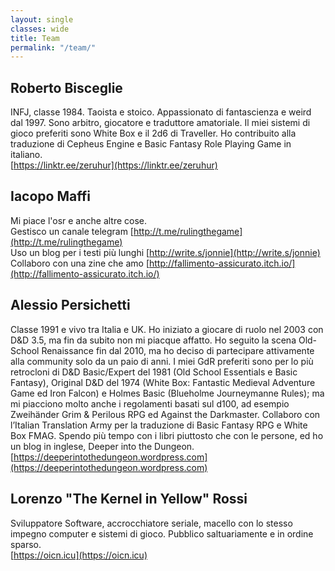```yaml
---
layout: single
classes: wide
title: Team
permalink: "/team/"
---
```


## Roberto Bisceglie
INFJ, classe 1984. Taoista e stoico. Appassionato di fantascienza e weird dal 1997. Sono arbitro, giocatore e traduttore amatoriale. Il miei sistemi di gioco preferiti sono White Box e il 2d6 di Traveller. Ho contribuito alla traduzione di Cepheus Engine e Basic Fantasy Role Playing Game in italiano.  
[https://linktr.ee/zeruhur](https://linktr.ee/zeruhur)

## Iacopo Maffi
Mi piace l'osr e anche altre cose.  
Gestisco un canale telegram [http://t.me/rulingthegame](http://t.me/rulingthegame)  
Uso un blog per i testi più lunghi [http://write.s/jonnie](http://write.s/jonnie)  
Collaboro con una zine che amo [http://fallimento-assicurato.itch.io/](http://fallimento-assicurato.itch.io/) 

## Alessio Persichetti
Classe 1991 e vivo tra Italia e UK. Ho iniziato a giocare di ruolo nel 2003 con D&D 3.5, ma fin da subito non mi piacque affatto. Ho seguito la scena Old-School Renaissance fin dal 2010, ma ho deciso di partecipare attivamente alla community solo da un paio di anni. I miei GdR preferiti sono per lo più retrocloni di D&D Basic/Expert del 1981 (Old School Essentials e Basic Fantasy), Original D&D del 1974 (White Box: Fantastic Medieval Adventure Game ed Iron Falcon) e Holmes Basic (Blueholme Journeymanne Rules); ma mi piacciono molto anche i regolamenti basati sul d100, ad esempio Zweihänder Grim & Perilous RPG ed Against the Darkmaster. Collaboro con l’Italian Translation Army per la traduzione di Basic Fantasy RPG e White Box FMAG. Spendo più tempo con i libri piuttosto che con le persone, ed ho un blog in inglese, Deeper into the Dungeon.  
[https://deeperintothedungeon.wordpress.com](https://deeperintothedungeon.wordpress.com)

## Lorenzo "The Kernel in Yellow" Rossi
Sviluppatore Software, accrocchiatore seriale, macello con lo stesso impegno computer e sistemi di gioco. Pubblico saltuariamente e in ordine sparso.  
[https://oicn.icu](https://oicn.icu)